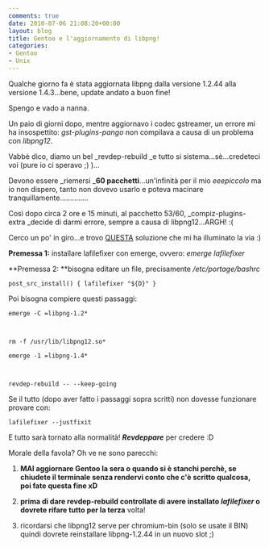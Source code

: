 ```yaml
---
comments: true
date: 2010-07-06 21:08:20+00:00
layout: blog
title: Gentoo e l'aggiornamento di libpng!
categories:
- Gentoo
- Unix
---
```


Qualche giorno fa è stata aggiornata libpng dalla versione 1.2.44 alla versione 1.4.3...bene, update andato a buon fine!

Spengo e vado a nanna.

Un paio di giorni dopo, mentre aggiornavo i codec gstreamer, un errore mi ha insospettito: _gst-plugins-pango_ non compilava a causa di un problema con _libpng12_.

Vabbè dico, diamo un bel _revdep-rebuild _e tutto si sistema...sè...credeteci voi (pure io ci speravo ;) )...

Devono essere _riemersi _**60 pacchetti**...un'infinità per il mio _eeepiccolo_ ma io non dispero, tanto non dovevo usarlo e poteva macinare tranquillamente..............

Così dopo circa 2 ore e 15 minuti, al pacchetto 53/60, _compiz-plugins-extra _decide di darmi errore, sempre a causa di libpng12...ARGH! :(

Cerco un po' in giro...e trovo [QUESTA](http://blog.flameeyes.eu/2010/06/29/stable-users-libpng-update) soluzione che mi ha illuminato la via :)

**Premessa 1:** installare lafilefixer con emerge, ovvero: _emerge lafilefixer_

**Premessa 2: **bisogna editare un file, precisamente _/etc/portage/bashrc_


`post_src_install() {
lafilefixer "${D}"
}`


Poi bisogna compiere questi passaggi:


`emerge -C =libpng-1.2*`




` `




`rm -f /usr/lib/libpng12.so*`




`emerge -1 =libpng-1.4*`


` `


`revdep-rebuild -- --keep-going`


Se il tutto (dopo aver fatto i passaggi sopra scritti) non dovesse funzionare provare con:


`lafilefixer --justfixit`


E tutto sarà tornato alla normalità! _**Revdeppare**_ per credere :D

Morale della favola? Oh ve ne sono parecchi:



	
  1. **MAI aggiornare Gentoo la sera o quando si è stanchi perchè, se chiudete il terminale senza rendervi conto che c'è scritto qualcosa, poi fate questa fine xD**

	
  2. **prima di dare revdep-rebuild controllate di avere installato _lafilefixer_ o dovrete rifare tutto per la terza** volta!

	
  3. ricordarsi che libpng12 serve per chromium-bin (solo se usate il BIN) quindi dovrete reinstallare libpng-1.2.44 in un nuovo slot ;)


